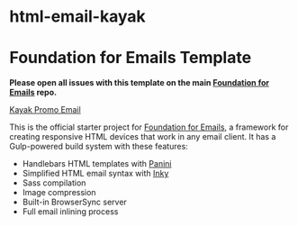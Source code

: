 # html-email-kayak
# Foundation for Emails Template


**Please open all issues with this template on the main [Foundation for Emails](http://github.com/zurb/foundation-emails/issues) repo.**

[Kayak Promo Email](https://kayak-promotional-email.netlify.app/)

This is the official starter project for [Foundation for Emails](http://foundation.zurb.com/emails), a framework for creating responsive HTML devices that work in any email client. It has a Gulp-powered build system with these features:

- Handlebars HTML templates with [Panini](http://github.com/zurb/panini)
- Simplified HTML email syntax with [Inky](http://github.com/zurb/inky)
- Sass compilation
- Image compression
- Built-in BrowserSync server
- Full email inlining process
